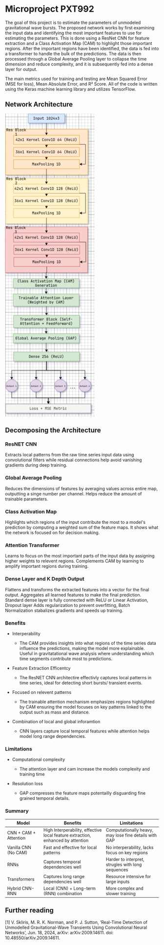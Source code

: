 # Microproject PXT992

The goal of this project is to estimate the parameters of unmodeled gravitational wave bursts. The proposed network works by first examining the input data and identifying the most important features to use for estimating the parameters. This is done using a ResNet CNN for feature extraction and a Class Activation Map (CAM) to highlight those important regions. After the important regions have been identified, the data is fed into a transformer to handle the bulk of the predictions. The data is then processed through a Global Average Pooling layer to collapse the time dimension and reduce complexity, and it is subsequently fed into a dense layer for output.

The main metrics used for training and testing are Mean Squared Error (MSE for loss), Mean Absolute Error, and R² Score. All of the code is written using the Keras machine learning library and utilizes TensorFlow.

## Network Architecture

![Proposed Network.](./.images/AttentionCNN.png)

## Decomposing the Architecture

### ResNET CNN
Extracts local patterns from the raw time series input data using convolutional filters
while residual connections help avoid vanishing gradients during deep training.

### Global Average Pooling
Reduces the dimensions of features by averaging values across entire map,
outputting a singe number per channel. Helps reduce the amount of trainable parameters.

### Class Activation Map
Highlights which regions of the input contribute the most to a model's prediction
by computing a weighted sum of the feature maps. It shows what the network is focused on
for decision making.

### Attention Transformer
Learns to focus on the most important parts of the input data by assigning higher weights
to relevent regions. Complements CAM by learning to amplify important regions during
training.

### Dense Layer and K Depth Output
Flattens and transforms the extracted features into a vector for the final output.
Aggregates all learned features to make the final prediction. Standard dense layer is fully
connected with ReLU or Linear Activation, Dropout layer Adds regularization to 
prevent overfitting, Batch Normalization stabalizes gradients and speeds up training.

### Benefits

- Interperability
    - The CAM provides insights into what regions of the time series data influence
    the predictions, making the model more explainable. Useful in gravitatational
    wave analysis where understanding which time segments contribute most to predictions.

- Feature Extraction Efficentcy
    - The ResNET CNN architectire effectivly captures local patterns in time series, ideal
    for detecting short bursts/ transient events.

- Focused on relevent patterns
    - The trainable attention mechanism emphasizes regions highlighted by CAM 
    ensuring the model focuses on key patterns linked to the output such as mass
    and distance.

- Combination of local and global inforamtion
    - CNN layers capture local temporal features while attention helps model long
    range dependencies.

### Limitations

- Computational complexity
    - The attention layer and cam increase the models complexity and training time

- Resolution loss
    - GAP compresses the feature maps potentailly disguarding fine grained temporal
    details.

### Summary

| Model | Benefits | Limitations |
| --- | --- | --- |
| CNN + CAM + Attention | High Interperability, effective local feature extraction, enhanced by attention | Computationally heavy, may lose fine details with GAP |
| Vanilla CNN (No CAM) | Fast and effective for local patterns | No interperability, lacks focus on key regions |
| RNNs | Captures temporal dependencies well | Harder to interpret, strugles with long sequences |
| Transformers | Captures long range dependencies well | Resource intensive for large inputs |
| Hybrid CNN-RNN | Local (CNN) + Long-term (RNN) combination | More complex and slower training |

## Further reading

[1] V. Skliris, M. R. K. Norman, and P. J. Sutton, ‘Real-Time Detection of Unmodelled Gravitational-Wave Transients Using Convolutional Neural Networks’, Jun. 18, 2024, arXiv: arXiv:2009.14611. doi: 10.48550/arXiv.2009.14611.
